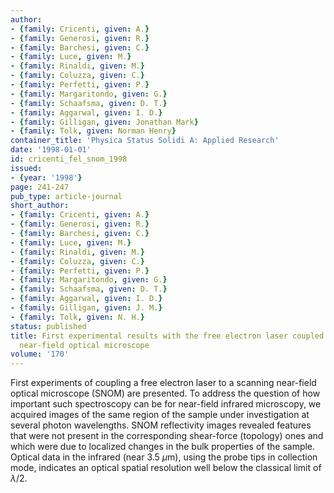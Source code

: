 ```yaml
---
author:
- {family: Cricenti, given: A.}
- {family: Generosi, given: R.}
- {family: Barchesi, given: C.}
- {family: Luce, given: M.}
- {family: Rinaldi, given: M.}
- {family: Coluzza, given: C.}
- {family: Perfetti, given: P.}
- {family: Margaritondo, given: G.}
- {family: Schaafsma, given: D. T.}
- {family: Aggarwal, given: I. D.}
- {family: Gilligan, given: Jonathan Mark}
- {family: Tolk, given: Norman Henry}
container_title: 'Physica Status Solidi A: Applied Research'
date: '1998-01-01'
id: cricenti_fel_snom_1998
issued:
- {year: '1998'}
page: 241-247
pub_type: article-journal
short_author:
- {family: Cricenti, given: A.}
- {family: Generosi, given: R.}
- {family: Barchesi, given: C.}
- {family: Luce, given: M.}
- {family: Rinaldi, given: M.}
- {family: Coluzza, given: C.}
- {family: Perfetti, given: P.}
- {family: Margaritondo, given: G.}
- {family: Schaafsma, given: D. T.}
- {family: Aggarwal, given: I. D.}
- {family: Gilligan, given: J. M.}
- {family: Tolk, given: N. H.}
status: published
title: First experimental results with the free electron laser coupled to a scanning
  near-field optical microscope
volume: '170'
---
```

First experiments of coupling a free electron laser to a scanning near-field optical microscope (SNOM) are presented. To address the question of how important such spectroscopy can be for near-field infrared microscopy, we acquired images of the same region of the sample under investigation at several photon wavelengths. SNOM reflectivity images revealed features that were not present in the corresponding shear-force (topology) ones and which were due to localized changes in the bulk properties of the sample. Optical data in the infrared (near 3.5 $\mu$m), using the probe tips in collection mode, indicates an optical spatial resolution well below the classical limit of $\lambda/2$.
